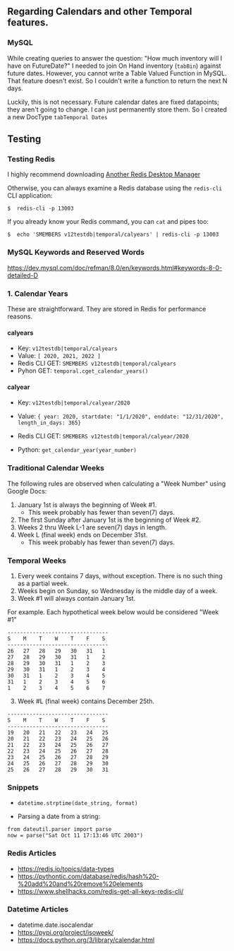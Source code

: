 ## Regarding Calendars and other Temporal features.

### MySQL
While creating queries to answer the question: "How much inventory will I have on FutureDate?"
I needed to join On Hand inventory (`tabBin`) against future dates.  However, you cannot write a Table
Valued Function in MySQL.  That feature doesn't exist.  So I couldn't write a function to return the next N
days.

Luckily, this is not necessary.  Future calendar dates are fixed datapoints; they aren't going to change.  I
can just permanently store them.  So I created a new DocType `tabTemporal Dates`

## Testing
### Testing Redis
I highly recommend downloading [Another Redis Desktop Manager](https://www.electronjs.org/apps/anotherredisdesktopmanager)

Otherwise, you can always examine a Redis database using the `redis-cli` CLI application:
```
$  redis-cli -p 13003
```

If you already know your Redis command, you can `cat` and pipes too:
```
$  echo 'SMEMBERS v12testdb|temporal/calyears' | redis-cli -p 13003
```

### MySQL Keywords and Reserved Words
https://dev.mysql.com/doc/refman/8.0/en/keywords.html#keywords-8-0-detailed-D

### 1. Calendar Years
These are straightforward.  They are stored in Redis for performance reasons.

#### calyears
* Key: `v12testdb|temporal/calyears`
* Value: `[ 2020, 2021, 2022 ]`
* Redis CLI GET: `SMEMBERS v12testdb|temporal/calyears`
* Pyhon GET: `temporal.cget_calendar_years()`

#### calyear
* Key: `v12testdb|temporal/calyear/2020`
* Value: `{ year: 2020, startdate: "1/1/2020", enddate: "12/31/2020", length_in_days: 365}`
* Redis CLI GET: `SMEMBERS v12testdb|temporal/calyear/2020`

* Python:   `get_calendar_year(year_number)`


### Traditional Calendar Weeks
The following rules are observed when calculating a "Week Number" using Google Docs:
1. January 1st is always the beginning of Week #1.
    * This week probably has fewer than seven(7) days.
2. The first Sunday after January 1st is the beginning of Week #2.
3. Weeks 2 thru Week L-1 are seven(7) days in length.
3. Week L (final week) ends on December 31st.
    * This week probably has fewer than seven(7) days.

### Temporal Weeks
1. Every week contains 7 days, without exception.  There is no such thing as a partial week.
2. Weeks begin on Sunday, so Wednesday is the middle day of a week.
3. Week #1 will always contain January 1st.

For example.  Each hypothetical week below would be considered "Week #1"
```
--------------------------------
S    M    T    W    T    F    S
--------------------------------
26   27   28   29   30   31   1
27   28   29   30   31   1    2
28   29   30   31   1    2    3
29   30   31   1    2    3    4
30   31   1    2    3    4    5
31   1    2    3    4    5    6
1    2    3    4    5    6    7
```

3. Week #L (final week) contains December 25th.
```
--------------------------------
S    M    T    W    T    F    S
--------------------------------
19   20   21   22   23   24   25
20   21   22   23   24   25   26
21   22   23   24   25   26   27
22   23   24   25   26   27   28
23   24   25   26   27   28   29
24   25   26   27   28   29   30
25   26   27   28   29   30   31
```

### Snippets
* `datetime.strptime(date_string, format)`

* Parsing a date from a string: 
```
from dateutil.parser import parse
now = parse("Sat Oct 11 17:13:46 UTC 2003")
```

### Redis Articles
* https://redis.io/topics/data-types
* https://pythontic.com/database/redis/hash%20-%20add%20and%20remove%20elements
* https://www.shellhacks.com/redis-get-all-keys-redis-cli/

### Datetime Articles
* datetime.date.isocalendar
* https://pypi.org/project/isoweek/
* https://docs.python.org/3/library/calendar.html

